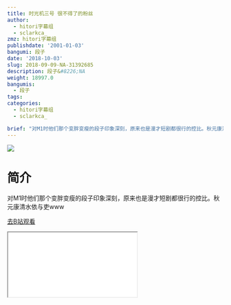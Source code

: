 ```yaml
---
title: 时光机三号 很不得了的粉丝
author:
  - hitori字幕组
  - sclarkca_
zmz: hitori字幕组
publishdate: '2001-01-03'
bangumi: 段子
date: '2018-10-03'
slug: 2018-09-09-NA-31392685
description: 段子&#8226;NA
weight: 18997.0
bangumis:
  - 段子
tags:
categories:
  - hitori字幕组
  - sclarkca_

brief: "对M1时他们那个变胖变瘦的段子印象深刻，原来也是漫才短剧都很行的控比。秋元康清水依与吏www"
---
```



![](https://i.imgur.com/05iUJAK.jpg)

# 简介  
对M1时他们那个变胖变瘦的段子印象深刻，原来也是漫才短剧都很行的控比。秋元康清水依与吏www  

[去B站观看](https://www.bilibili.com/video/av31392685/)
<div class ="resp-container"><iframe class="testiframe" src="//player.bilibili.com/player.html?aid=31392685"", scrolling="no", allowfullscreen="true" > </iframe></div> 
